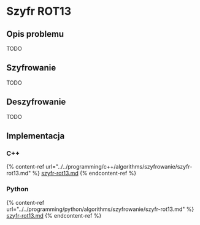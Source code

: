 # Szyfr ROT13

## Opis problemu

TODO

## Szyfrowanie

TODO

## Deszyfrowanie

TODO

## Implementacja

### C++

{% content-ref url="../../programming/c++/algorithms/szyfrowanie/szyfr-rot13.md" %}
[szyfr-rot13.md](../../programming/c++/algorithms/szyfrowanie/szyfr-rot13.md)
{% endcontent-ref %}

### Python

{% content-ref url="../../programming/python/algorithms/szyfrowanie/szyfr-rot13.md" %}
[szyfr-rot13.md](../../programming/python/algorithms/szyfrowanie/szyfr-rot13.md)
{% endcontent-ref %}
